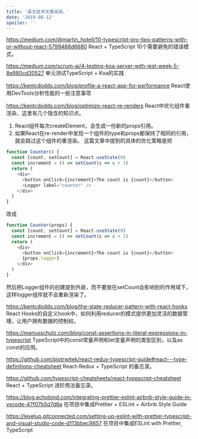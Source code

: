 ```yaml
---
title: '英文技术文章阅读。'
date: '2019-08-12'
spoiler: ''
---
```


https://medium.com/@martin_hotell/10-typescript-pro-tips-patterns-with-or-without-react-5799488d6680
React +  TypeScript 10个需要避免的错误模式。

https://medium.com/scrum-ai/4-testing-koa-server-with-jest-week-5-8e980cd30527
单元测试TypeScript + Koa的实践

https://kentcdodds.com/blog/profile-a-react-app-for-performance
React使用DevTools分析性能的一些注意事项

https://kentcdodds.com/blog/optimize-react-re-renders
React中优化组件重渲染，这里有几个隐含的知识点。
1. React组件每次createElement，会生成一份新的props引用。
2. 如果React在re-render中发现一个组件的type和props都保持了相同的引用，就会跳过这个组件的重渲染。
这篇文章中提到的具体的优化策略是把
```js
function Counter() {
  const [count, setCount] = React.useState(0)
  const increment = () => setCount(c => c + 1)
  return (
    <div>
      <button onClick={increment}>The count is {count}</button>
      <Logger label="counter" />
    </div>
  )
}
```
改成
```js
function Counter(props) {
  const [count, setCount] = React.useState(0)
  const increment = () => setCount(c => c + 1)
  return (
    <div>
      <button onClick={increment}>The count is {count}</button>
      {props.logger}
    </div>
  )
}
```
然后把Logger组件的创建提到外层，而不要放在setCount会影响到的作用域下，这样logger组件就不会重新渲染了。

https://kentcdodds.com/blog/the-state-reducer-pattern-with-react-hooks
React Hooks的自定义hook中，如何利用reducer的模式提供更加灵活的数据管理，让用户拥有数据的控制权。

https://mariusschulz.com/blog/const-assertions-in-literal-expressions-in-typescript
TypeScript中的const常量声明和let变量声明的类型区别，以及as const的应用。

https://github.com/piotrwitek/react-redux-typescript-guide#react---type-definitions-cheatsheet
React-Redux + TypeScript 的备忘录。

https://github.com/typescript-cheatsheets/react-typescript-cheatsheet
React + TypeScript 进阶用法备忘录。

https://blog.echobind.com/integrating-prettier-eslint-airbnb-style-guide-in-vscode-47f07b5d7d6a
在项目中集成Prettier + ESLint + Airbnb Style Guide

https://levelup.gitconnected.com/setting-up-eslint-with-prettier-typescript-and-visual-studio-code-d113bbec9857
在项目中集成ESLint with Prettier, TypeScript